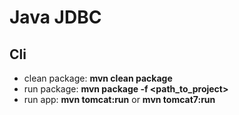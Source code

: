 # Java JDBC

## Cli

- clean package: **mvn clean package**
- run package: **mvn package -f <path_to_project>**
- run app: **mvn tomcat:run** or **mvn tomcat7:run**
